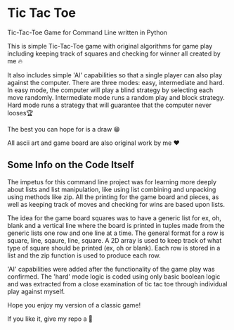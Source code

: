 # Tic Tac Toe
Tic-Tac-Toe Game for Command Line written in Python

This is simple Tic-Tac-Toe game with original algorithms for game play including keeping track of squares and checking for winner all created by me 🔥

It also includes simple 'AI' capabilities so that a single player can also play against the computer. There are three modes: easy, intermediate and hard. In easy mode, the computer will play a blind strategy by selecting each move randomly. Intermediate mode runs a random play and block strategy. Hard mode runs a strategy that will guarantee that the computer never looses🏆  

The best you can hope for is a draw 😁

All ascii art and game board are also original work by me ❤️

## Some Info on the Code Itself

The impetus for this command line project was for learning more deeply about lists and list manipulation, like using list combining and unpacking using methods like zip. All the printing for the game board and pieces, as well as keeping track of moves and checking for wins are based upon lists.

The idea for the game board squares was to have a generic list for ex, oh, blank and  a vertical line where the board is printed in tuples made from 
the generic lists one row and one line at a time. The general format for a row is square, line, sqaure, line, square. A 2D array is used to keep track 
of what type of square should be printed (ex, oh or blank). Each row is stored in a list and the zip function is used to produce each row. 

'AI' capabilities were added after the functionality of the game play was confirmed. The 'hard' mode logic is coded using only basic boolean logic and was extracted from a close examination of tic tac toe through individual play against myself.

Hope you enjoy my version of a classic game!

If you like it, give my repo a 🌟
